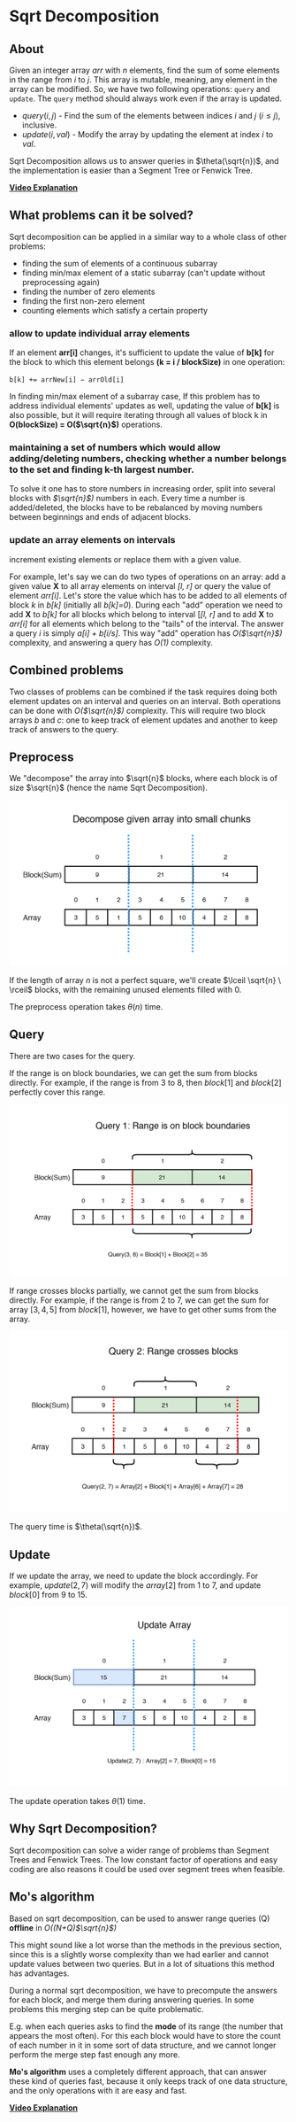 # Sqrt Decomposition

## About

Given an integer array $arr$ with $n$ elements, find the sum of some elements in the range from $i$ to $j$. This array is mutable, meaning, any element in the array can be modified. So, we have two following operations: `query` and `update`. The `query` method should always work even if the array is updated.

-   $query(i, j)$ - Find the sum of the elements between indices $i$ and $j$ ($i \leq j$), inclusive.
-   $update(i, val)$ - Modify the array by updating the element at index $i$ to $val$.

Sqrt Decomposition allows us to answer queries in $\theta(\sqrt{n})$, and the implementation is easier than a Segment Tree or Fenwick Tree.

**[Video Explanation](https://www.youtube.com/watch?v=gWbDocYhwDA)**

## What problems can it be solved?

Sqrt decomposition can be applied in a similar way to a whole class of other problems:

- finding the sum of elements of a continuous subarray
- finding min/max element of a static subarray (can't update without preprocessing again)
- finding the number of zero elements
- finding the first non-zero element
- counting elements which satisfy a certain property

### allow to update individual array elements

 If an element **arr[i]** changes, it's sufficient to update the value of **b[k]** for the block to which this element belongs **(k = i / blockSize)** in one operation:

`b[k] += arrNew[i] − arrOld[i]`

In finding min/max element of a subarray case, If this problem has to address individual elements' updates as well, updating the value of **b[k]** is also possible, but it will require iterating through all values of block k in **O(blockSize) = O($\sqrt{n}$)** operations.

### maintaining a set of numbers which would allow adding/deleting numbers, checking whether a number belongs to the set and finding k-th largest number.

To solve it one has to store numbers in increasing order, split into several blocks with *$\sqrt{n}$)* numbers in each. Every time a number is added/deleted, the blocks have to be rebalanced by moving numbers between beginnings and ends of adjacent blocks.

### update an array elements on intervals

increment existing elements or replace them with a given value.

For example, let's say we can do two types of operations on an array: add a given value **X** to all array elements on interval *[l, r]* or query the value of element *arr[i]*. Let's store the value which has to be added to all elements of block *k* in *b[k]* (initially all *b[k]=0*). During each "add" operation we need to add **X** to *b[k]* for all blocks which belong to interval [*[l, r]* and to add **X** to *arr[i]* for all elements which belong to the "tails" of the interval. The answer a query *i* is simply *a[i] + b[i/s]*. This way "add" operation has *O($\sqrt{n}$)* complexity, and answering a query has *O(1)* complexity.

## Combined problems

Two classes of problems can be combined if the task requires doing both element updates on an interval and queries on an interval. Both operations can be done with *O($\sqrt{n}$)* complexity. This will require two block arrays *b* and *c*: one to keep track of element updates and another to keep track of answers to the query.

## Preprocess

We "decompose" the array into $\sqrt{n}$ blocks, where each block is of size $\sqrt{n}$ (hence the name Sqrt Decomposition).

![Image](./images/sqrt-de-1.png)

If the length of array $n$ is not a perfect square, we'll create $\lceil \sqrt{n} \ \rceil$ blocks, with the remaining unused elements filled with $0$.

The preprocess operation takes $\theta(n)$ time.

## Query

There are two cases for the query.

If the range is on block boundaries, we can get the sum from blocks directly. For example, if the range is from $3$ to $8$, then $block[1]$ and $block[2]$ perfectly cover this range.

![Image](./images/sqrt-de-2.png)

If range crosses blocks partially, we cannot get the sum from blocks directly. For example, if the range is from $2$ to $7$, we can get the sum for array $[3, 4, 5]$ from $block[1]$, however, we have to get other sums from the array.

![Image](./images/sqrt-de-3.png)

The query time is $\theta(\sqrt{n})$.

## Update

If we update the array, we need to update the block accordingly. For example, $update(2,7)$ will modify the $array[2]$ from $1$ to $7$, and update $block[0]$ from $9$ to $15$.

![Image](./images/sqrt-de-4.png)

The update operation takes $\theta(1)$ time.

## Why Sqrt Decomposition?

Sqrt decomposition can solve a wider range of problems than Segment Trees and Fenwick Trees. The low constant factor of operations and easy coding are also reasons it could be used over segment trees when feasible.

## Mo's algorithm

Based on sqrt decomposition, can be used to answer range queries (Q) **offline** in *O((N+Q)$\sqrt{n}$)*

This might sound like a lot worse than the methods in the previous section, since this is a slightly worse complexity than we had earlier and cannot update values between two queries. But in a lot of situations this method has advantages.

During a normal sqrt decomposition, we have to precompute the answers for each block, and merge them during answering queries. In some problems this merging step can be quite problematic.

E.g. when each queries asks to find the **mode** of its range (the number that appears the most often). For this each block would have to store the count of each number in it in some sort of data structure, and we cannot longer perform the merge step fast enough any more.

**Mo's algorithm** uses a completely different approach, that can answer these kind of queries fast, because it only keeps track of one data structure, and the only operations with it are easy and fast.

**[Video Explanation](https://youtu.be/7undZLA3_rU)**
